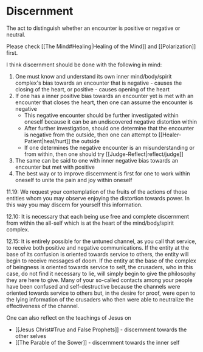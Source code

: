 # Discernment
The act to distinguish whether an encounter is positive or negative or neutral.

Please check [[The Mind#Healing|Healing of the Mind]] and [[Polarization]] first.

I think discernment should be done with the following in mind:
1. One must know and understand its own inner mind/body/spirit complex's bias towards an encounter that is negative - causes the closing of the heart, or positive - causes opening of the heart
2. If one has a inner positive bias towards an encounter yet is met with an encounter that closes the heart, then one can assume the encounter is negative
	- This negative encounter should be further investigated within oneself because it can be an undiscovered negative distortion within
	- After further investigation, should one determine that the encounter is negative from the outside, then one can attempt to [[Healer-Patient|heal/hurt]] the outside
	- If one determines the negative encounter is an misunderstanding or from within, then one should try [[Judge-Reflect|reflect/judge]]
3. The same can be said to one with inner negative bias towards an encounter but met with positive
4. The best way or to improve discernment is first for one to work within oneself to unite the pain and joy within oneself

11.19: We request your contemplation of the fruits of the actions of those entities whom you may observe enjoying the distortion towards power. In this way you may discern for yourself this information.

12.10: It is necessary that each being use free and complete discernment from within the all-self which is at the heart of the mind/body/spirit complex.

12.15: It is entirely possible for the untuned channel, as you call that service, to receive both positive and negative communications. If the entity at the base of its confusion is oriented towards service to others, the entity will begin to receive messages of doom. If the entity at the base of the complex of beingness is oriented towards service to self, the crusaders, who in this case, do not find it necessary to lie, will simply begin to give the philosophy they are here to give. Many of your so-called contacts among your people have been confused and self-destructive because the channels were oriented towards service to others but, in the desire for proof, were open to the lying information of the crusaders who then were able to neutralize the effectiveness of the channel.

One can also reflect on the teachings of Jesus on
- [[Jesus Christ#True and False Prophets]] - discernment towards the other selves
- [[The Parable of the Sower]] - discernment towards the inner self